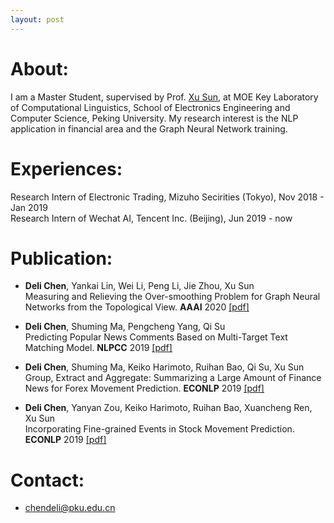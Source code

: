 ```yaml
---
layout: post
---
```

<!-- <img src="/images/fulls/07.jpg" class="fit image">  -->
# About:
I am a Master Student, supervised by Prof. [Xu Sun](https://xusun.org/), at MOE Key Laboratory of Computational Linguistics, School of Electronics Engineering and Computer Science, Peking University. My research interest is the NLP application in financial area and the Graph Neural Network training.

# Experiences:
Research Intern of Electronic Trading, Mizuho Secirities (Tokyo), Nov 2018 - Jan 2019  
Research Intern of Wechat AI, Tencent Inc. (Beijing), Jun 2019 - now

# Publication:

- **Deli Chen**, Yankai Lin, Wei Li, Peng Li, Jie Zhou, Xu Sun  
Measuring and Relieving the Over-smoothing Problem for Graph Neural Networks from the Topological View.
**AAAI** 2020 [[pdf]](https://arxiv.org/abs/1909.03211)

- **Deli Chen**, Shuming Ma, Pengcheng Yang, Qi Su  
Predicting Popular News Comments Based on Multi-Target Text Matching Model.
**NLPCC** 2019 [[pdf]](https://link.springer.com/chapter/10.1007/978-3-030-32233-5_48)

- **Deli Chen**, Shuming Ma, Keiko Harimoto, Ruihan Bao, Qi Su, Xu Sun  
Group, Extract and Aggregate: Summarizing a Large Amount of Finance News for Forex Movement Prediction.
**ECONLP** 2019 [[pdf]](https://arxiv.org/abs/1910.05032)

- **Deli Chen**, Yanyan Zou, Keiko Harimoto, Ruihan Bao, Xuancheng Ren, Xu Sun  
Incorporating Fine-grained Events in Stock Movement Prediction.
**ECONLP** 2019 [[pdf]](https://arxiv.org/abs/1910.05078)

# Contact:
- chendeli@pku.edu.cn